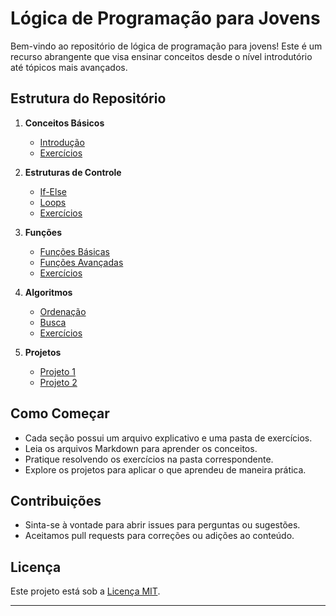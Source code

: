 # Lógica de Programação para Jovens

Bem-vindo ao repositório de lógica de programação para jovens! Este é um recurso abrangente que visa ensinar conceitos desde o nível introdutório até tópicos mais avançados.

## Estrutura do Repositório

1. **Conceitos Básicos**
   - [Introdução](01-conceitos-basicos/introducao.md)
   - [Exercícios](01-conceitos-basicos/exercicios/)

2. **Estruturas de Controle**
   - [If-Else](02-estruturas-de-controle/if-else.md)
   - [Loops](02-estruturas-de-controle/loops.md)
   - [Exercícios](02-estruturas-de-controle/exercicios/)

3. **Funções**
   - [Funções Básicas](03-funcoes/funcoes-basicas.md)
   - [Funções Avançadas](03-funcoes/funcoes-avancadas.md)
   - [Exercícios](03-funcoes/exercicios/)

4. **Algoritmos**
   - [Ordenação](04-algoritmos/ordenacao.md)
   - [Busca](04-algoritmos/busca.md)
   - [Exercícios](04-algoritmos/exercicios/)

5. **Projetos**
   - [Projeto 1](05-projetos/projeto-1/)
   - [Projeto 2](05-projetos/projeto-2/)

## Como Começar

- Cada seção possui um arquivo explicativo e uma pasta de exercícios.
- Leia os arquivos Markdown para aprender os conceitos.
- Pratique resolvendo os exercícios na pasta correspondente.
- Explore os projetos para aplicar o que aprendeu de maneira prática.

## Contribuições

- Sinta-se à vontade para abrir issues para perguntas ou sugestões.
- Aceitamos pull requests para correções ou adições ao conteúdo.

## Licença

Este projeto está sob a [Licença MIT](LICENSE).

---
